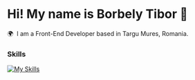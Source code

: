 Hi! My name is Borbely Tibor 👋
========================================================================================================================================

🌍  I am a Front-End Developer based in Targu Mures, Romania.
<br/>

### Skills

[![My Skills](https://skillicons.dev/icons?i=html,css,js)](https://skillicons.dev) &nbsp;&nbsp;&nbsp;&nbsp;&nbsp;
